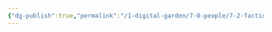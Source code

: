 ```yaml
---
{"dg-publish":true,"permalink":"/1-digital-garden/7-0-people/7-2-factions/7-8-hogsmeade-residents/"}
---
```


